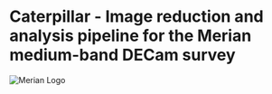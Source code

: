 # Caterpillar - Image reduction and analysis pipeline for the Merian medium-band DECam survey

![Merian Logo](https://merian.sites.ucsc.edu/files/2020/11/website_header2-1000x288.png)
